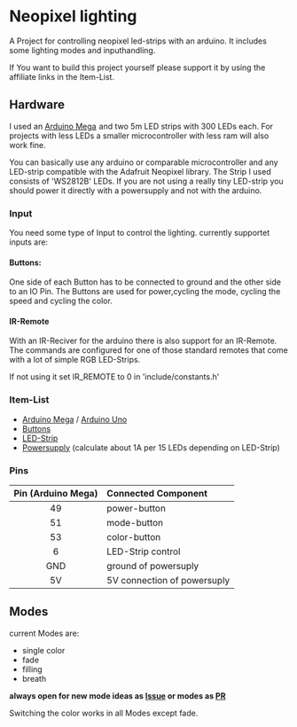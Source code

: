 # Neopixel lighting
A Project for controlling neopixel led-strips with an arduino. It includes some lighting modes and inputhandling.

If You want to build this project yourself please support it by using the affiliate links in the Item-List.

## Hardware
I used an <a target="_blank" href="https://www.amazon.de/gp/product/B01MA5BLQI/ref=as_li_tl?ie=UTF8&camp=1638&creative=6742&creativeASIN=B01MA5BLQI&linkCode=as2&tag=1606003112902-21&linkId=92289d6004bcd07606fce47f3d0eaa1e">Arduino Mega</a><img src="//ir-de.amazon-adsystem.com/e/ir?t=1606003112902-21&l=am2&o=3&a=B01MA5BLQI" width="1" height="1" border="0" alt="" style="border:none !important; margin:0px !important;"/> and two 5m LED strips with 300 LEDs each.
For projects with less LEDs a smaller microcontroller with less ram will also work fine.

You can basically use any arduino or comparable microcontroller and any LED-strip compatible with the Adafruit Neopixel library. The Strip I used consists of 'WS2812B' LEDs.
If you are not using a really tiny LED-strip you should power it directly with a powersupply and not with the arduino.

### Input
You need some type of Input to control the lighting. 
currently supportet inputs are:
#### Buttons:
One side of each Button has to be connected to ground and the other side to an IO Pin.
The Buttons are used for power,cycling the mode, cycling the speed and cycling the color.

#### IR-Remote
With an IR-Reciver for the arduino there is also support for an IR-Remote. The commands are configured for one of those standard remotes that come with a lot of simple RGB LED-Strips.

If not using it set IR_REMOTE to 0 in 'include/constants.h'


### Item-List
 - [Arduino Mega](https://amzn.to/2Ll3lbZ) / [Arduino Uno](https://amzn.to/2NPBand)
 - [Buttons](https://amzn.to/2PIxXIr)
 - [LED-Strip](https://amzn.to/2PIyxpB)
 - [Powersupply](https://amzn.to/2LkXDXu) (calculate about 1A per 15 LEDs depending on LED-Strip)

### Pins
| Pin (Arduino Mega) | Connected Component |
| :------------------: | :------------------- |
| 49 | power-button |
| 51 | mode-button |
| 53 | color-button |
| 6 | LED-Strip control |
| GND | ground of powersuply |
| 5V | 5V connection of powersuply |

## Modes
current Modes are:
 - single color
 - fade
 - filling
 - breath
 
 **always open for new mode ideas as [Issue](https://github.com/MnlPhlp/neopixel-lighting/issues) or modes as [PR](https://github.com/MnlPhlp/neopixel-lighting/pulls)**
 
 Switching the color works in all Modes except fade.
 

